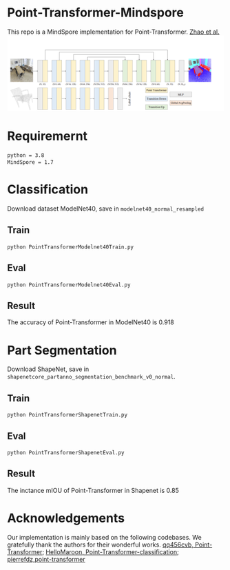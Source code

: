 # Point-Transformer-Mindspore
This repo is a MindSpore implementation for Point-Transformer. [Zhao et al.](https://openaccess.thecvf.com/content/ICCV2021/papers/Zhao_Point_Transformer_ICCV_2021_paper.pdf)
![Point-Transformer structre](https://github.com/sh4175515/Point-transformer-Mindspore/blob/main/PointTransformer.png)
# Requiremernt
```
python = 3.8
MindSpore = 1.7
```
# Classification
Download dataset ModelNet40, save in 
```modelnet40_normal_resampled```

## Train

```
python PointTransformerModelnet40Train.py
```

## Eval

```
python PointTransformerModelnet40Eval.py
```

## Result

The accuracy of Point-Transformer in ModelNet40 is 0.918

# Part Segmentation

Download ShapeNet, save in ```shapenetcore_partanno_segmentation_benchmark_v0_normal```.
## Train
```
python PointTransformerShapenetTrain.py
```
## Eval

```
python PointTransformerShapenetEval.py
```
## Result
The inctance mIOU of Point-Transformer in Shapenet is 0.85

# Acknowledgements
Our implementation is mainly based on the following codebases. 
We gratefully thank the authors for their wonderful works.
[qq456cvb, Point-Transformer](https://github.com/qq456cvb/Point-Transformers); 
[HelloMaroon, Point-Transformer-classification](https://github.com/HelloMaroon/Point-Transformer-classification); 
[pierrefdz,point-transformer](https://github.com/pierrefdz/point-transformer)


